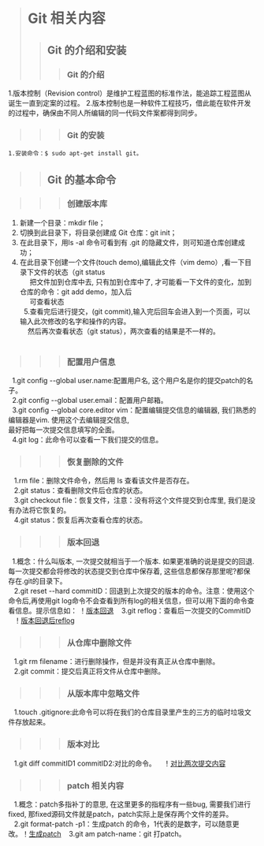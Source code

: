 ># Git 相关内容
>>## Git 的介绍和安装
 >>>### Git 的介绍  
 
   1.版本控制（Revision control）是维护工程蓝图的标准作法，能追踪工程蓝图从诞生一直到定案的过程。
   2.版本控制也是一种软件工程技巧，借此能在软件开发的过程中，确保由不同人所编辑的同一代码文件案都得到同步。  
      
 >>>### Git 的安装
    1.安装命令：$ sudo apt-get install git。  
      
>>## Git 的基本命令  
 
 >>>### 创建版本库  
      
   1. 新建一个目录：mkdir file；
   2. 切换到此目录下，将目录创建成 Git 仓库：git init；
   3. 在此目录下，用ls -al 命令可看到有 .git 的隐藏文件，则可知道仓库创建成功；  
   4. 在此目录下创建一个文件(touch demo),编辑此文件（vim demo）,看一下目录下文件的状态（git status         
      把文件加到仓库中去, 只有加到仓库中了, 才可能看一下文件的变化，加到仓库的命令：git add demo，加入后  
      可查看状态   
   5.查看完后进行提交，(git commit),输入完后回车会进入到一个页面，可以输入此次修改的名字和操作的内容。   
     然后再次查看状态（git status），两次查看的结果是不一样的。  
         
       
 >>>### 配置用户信息  
      
   1.git config --global user.name:配置用户名, 这个用户名是你的提交patch的名子。       
   2.git config --global user.email：配置用户邮箱。         
   3.git config --global core.editor vim：配置编辑提交信息的编辑器, 我们熟悉的编辑器是vim. 使用这个去编辑提交信息,  
     最好把每一次提交信息填写的全面。  
   4.git log：此命令可以查看一下我们提交的信息。      
 >>>### 恢复删除的文件  
    1.rm file：删除文件命令，然后用 ls 查看该文件是否存在。       
    2.git status：查看删除文件后仓库的状态。        
    3.git checkout file：恢复文件，注意：没有将这个文件提交到仓库里, 我们是没有办法将它恢复的。       
    4.git status：恢复后再次查看仓库的状态。        
 >>>### 版本回退  

   1.概念：什么叫版本, 一次提交就相当于一个版本. 如果更准确的说是提交的回退. 每一次提交都会将修改的状态提交到仓库中保存着, 这些信息都保存那里呢?都保存在.git的目录下。       
    2.git reset --hard commitID：回退到上次提交的版本的命令。注意：使用这个命令后,再使用git log命令不会查看到所有log的相关信息，但可以用下面的命令查看信息。提示信息如： ！[版本回退](https://github.com/liuwen777/liuyunwen/blob/master/img/%E7%89%88%E6%9C%AC%E5%9B%9E%E9%80%80.png) 
    3.git reflog：查看后一次提交的CommitID  
    ！[版本回退后reflog](https://github.com/liuwen777/liuyunwen/blob/master/img/reflog.png)
     
 >>>### 从仓库中删除文件
    1.git rm filename：进行删除操作，但是并没有真正从仓库中删除。       
    2.git commit：提交后真正将文件从仓库中删除。 
      
 >>>### 从版本库中忽略文件
    1.touch .gitignore:此命令可以将在我们的仓库目录里产生的三方的临时垃圾文件存放起来。
      
 >>>### 版本对比
    1.git diff commitID1 commitID2:对比的命令。
    ！[对比两次提交内容](https://github.com/liuwen777/liuyunwen/blob/master/img/对比内容.png)
      
 >>>### patch 相关内容
    1.概念：patch多指补丁的意思, 在这里更多的指程序有一些bug, 需要我们进行fixed, 那fixed源码文件就是patch，patch实际上是保存两个文件的差异。  
    2.git format-patch -p1：生成patch 的命令，1代表的是数字，可以随意更改。！[生成patch](https://github.com/liuwen777/liuyunwen/blob/master/img/%E7%94%9F%E6%88%90patch.png) 
    3.git am patch-name：git 打patch。    
      
     
 
 

 
 


 
 
 
 
 
 


 

 
 
 



 

 

 



         
